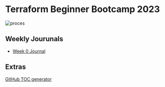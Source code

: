 # Terraform Beginner Bootcamp 2023

![proces](https://github.com/Robin-MR/terraform-beginner-bootcamp-2023/assets/35770296/6cd2ee99-c8cf-44b8-bece-69c17052812d)


## Weekly Jourunals
- [Week 0 Journal](/journal/week0)

## Extras
[GitHub TOC generator](https://ecotrust-canada.github.io/markdown-toc/)
